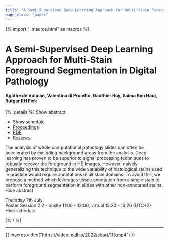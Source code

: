 ```yaml
---
title: "A Semi-Supervised Deep Learning Approach for Multi-Stain Foreground Segmentation in Digital Pathology"
page_class: "paper"
---
```


{% import "_macros.html" as macros %}

# A Semi-Supervised Deep Learning Approach for Multi-Stain Foreground Segmentation in Digital Pathology

#### Agathe de Vulpian, Valentina di Proietto, Gauthier Roy, Saima Ben Hadj, Rutger RH Fick

[% .details %]
<a class="toggle_visibility" data-selector=".abstract" data-level="3">Show abstract</a>
- <a class="toggle_visibility" data-selector=".schedule" data-level="3">Show schedule</a>
- <a href="">Proceedings</a>
- <a href="https://openreview.net/pdf?id=6uw53DAsjNG">PDF</a>
- <a href="https://openreview.net/forum?id=6uw53DAsjNG">Reviews</a>

<p>
    <span class="abstract">
        The analysis of whole computational pathology slides can often be accelerated by excluding background areas from the analysis. Deep learning has proven to be superior to signal processing techniques to robustly recover the foreground in HE Images. However, naively generalizing this technique to the wide variability of histological stains used in practice would require annotations in all stain domains. To avoid this, we propose a method which leverages tissue annotation from a single stain to perform foreground segmentation in slides with other non-annotated stains.  
        <br>
        <span class="actions"><a class="toggle_visibility" data-level="2">Hide abstract</a></span>
    </span>
</p>

<p>
    <span class="schedule">
        Thursday 7th July<br>Poster Session 2.2 - onsite 11:00 - 12:00, virtual 15:20 - 16:20 (UTC+2)
        <br>
        <span class="actions"><a class="toggle_visibility" data-level="2">Hide schedule</a></span>
    </span>
</p>

[% / %]


---
{{ macros.video("https://video.midl.io/2022/short/115.mp4") }}
